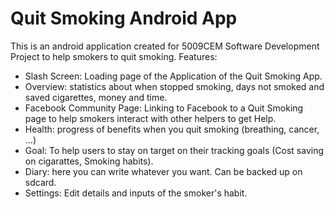 # Quit Smoking Android App
This is an android application created for 5009CEM Software Development Project to help smokers to quit smoking. 
Features:

- Slash Screen: Loading page of the Application of the Quit Smoking App.
- Overview: statistics about when stopped smoking, days not smoked and saved cigarettes, money and time.
- Facebook Community Page: Linking to Facebook to a Quit Smoking page to help smokers interact with other helpers to get Help.
- Health: progress of benefits when you quit smoking (breathing, cancer, ...)
- Goal: To help users to stay on target on their tracking goals (Cost saving on cigarattes, Smoking habits).
- Diary: here you can write whatever you want. Can be backed up on sdcard.
- Settings: Edit details and inputs of the smoker's habit.
